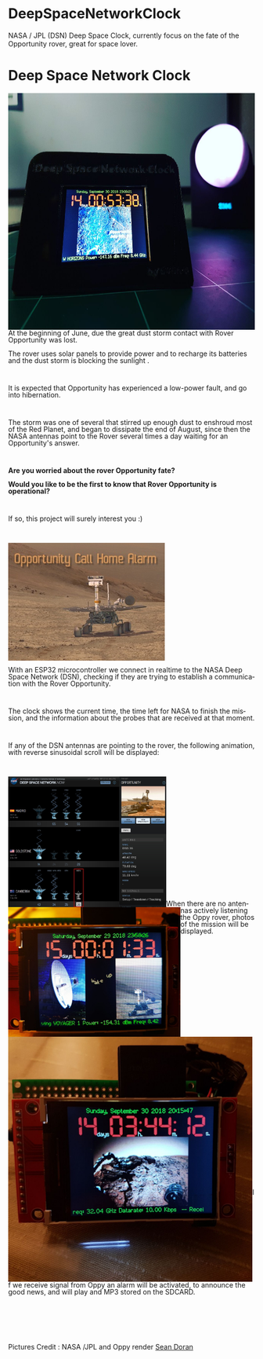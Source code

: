 # DeepSpaceNetworkClock
NASA / JPL (DSN) Deep Space Clock, currently focus on the fate of the Opportunity rover, great for space lover.
<h1 lang="en-US" class="western">Deep Space Network Clock</h1>




<p lang="en-US" style="margin-bottom: 0cm; line-height: 100%"><img src="./images/DSN_Clock.jpg" name="Imagen4" align="left" width="643" height="482" border="0"/>
</p>

<p lang="en-US" style="margin-bottom: 0cm; line-height: 100%"><br/>

</p>

<p lang="en-US" style="margin-bottom: 0cm; line-height: 100%"><br/>

</p>
<p lang="en-US" style="margin-bottom: 0cm; line-height: 100%"><br/>

</p>


<p lang="en-US" style="margin-bottom: 0cm; line-height: 100%"><br/>

</p>
<p lang="en-US" style="margin-bottom: 0cm; line-height: 100%"><br/>

</p>

<p lang="en-US" style="margin-bottom: 0cm; line-height: 100%"><br/>

</p>
<p lang="en-US" style="margin-bottom: 0cm; line-height: 100%"><br/>

</p>
<p lang="en-US" style="margin-bottom: 0cm; line-height: 100%"><br/>

</p>
<p lang="en-US" style="margin-bottom: 0cm; line-height: 100%"><br/>

</p>
<p lang="en-US" style="margin-bottom: 0cm; line-height: 100%"><br/>

</p>
<p lang="en-US" style="margin-bottom: 0cm; line-height: 100%"><br/>

</p>
<p lang="en-US" style="margin-bottom: 0cm; line-height: 100%"><br/>

</p>
<p lang="en-US" style="margin-bottom: 0cm; line-height: 100%"><br/>

</p>
<p lang="en-US" style="margin-bottom: 0cm; line-height: 100%"><br/>

</p>
<p lang="en-US" style="margin-bottom: 0cm; line-height: 100%"><br/>

</p>
<p lang="en-US" style="margin-bottom: 0cm; line-height: 100%"><br/>

</p>

<p lang="en-US" style="margin-bottom: 0cm; line-height: 100%">At the
beginning of June, due the great dust storm contact with Rover
Opportunity was lost.</p>
<p lang="en-US" style="margin-bottom: 0cm; line-height: 100%">The
rover uses solar panels to provide power and to recharge its
batteries  and the dust storm is blocking the sunlight . 
</p>
<p lang="en-US" style="margin-bottom: 0cm; line-height: 100%"><br/>

</p>
<p lang="en-US" style="margin-bottom: 0cm; line-height: 100%">It is
expected that Opportunity has experienced a low-power fault, and go
into hibernation.</p>
<p lang="en-US" style="margin-bottom: 0cm; line-height: 100%"><br/>

</p>
<p lang="en-US" style="margin-bottom: 0cm; line-height: 100%">The
storm was one of several that stirred up enough dust to enshroud most
of the Red Planet, and began to dissipate the end of August, since
then the NASA antennas point to the Rover several times a day waiting
for an Opportunity's answer.</p>
<p lang="en-US" style="margin-bottom: 0cm; line-height: 100%"><br/>

</p>
<p lang="en-US" style="margin-bottom: 0cm; line-height: 100%"><b>Are
you worried about the rover Opportunity fate?</b></p>
<p lang="en-US" style="margin-bottom: 0cm; line-height: 100%"><b>Would
you like to be the first to know that Rover Opportunity is
operational?</b></p>
<p lang="en-US" style="margin-bottom: 0cm; line-height: 100%"><br/>

</p>
<p lang="en-US" style="margin-bottom: 0cm; line-height: 100%">If so,
this project will surely interest you :)</p>
<p lang="en-US" style="margin-bottom: 0cm; line-height: 100%"><br/>

</p>

<p lang="en-US" style="margin-bottom: 0cm; line-height: 100%"><img src="./images/Opportunity.jpg" name="Imagen3" align="left" width="320" height="240" border="0"/>
<br/>

</p>

<p lang="en-US" style="margin-bottom: 0cm; line-height: 100%"><br/>

</p>
<p lang="en-US" style="margin-bottom: 0cm; line-height: 100%"><br/>

</p>
<p lang="en-US" style="margin-bottom: 0cm; line-height: 100%"><br/>

</p>
<p lang="en-US" style="margin-bottom: 0cm; line-height: 100%"><br/>

</p>

<p lang="en-US" style="margin-bottom: 0cm; line-height: 100%"><br/>

</p>
<p lang="en-US" style="margin-bottom: 0cm; line-height: 100%"><br/>

</p>
<p lang="en-US" style="margin-bottom: 0cm; line-height: 100%"><br/>

</p>
<p lang="en-US" style="margin-bottom: 0cm; line-height: 100%"><br/>

</p>



<p lang="en-US" style="margin-bottom: 0cm; line-height: 100%">With an
ESP32 microcontroller we connect in realtime to the NASA Deep Space
Network (DSN), checking if they are trying to establish a
communication with the Rover Opportunity.</p>
<p lang="en-US" style="margin-bottom: 0cm; line-height: 100%"><br/>

</p>
<p lang="en-US" style="margin-bottom: 0cm; line-height: 100%">The
clock shows the current time, the time left for NASA to finish the
mission, and the information about the probes that are received at
that moment.</p>
<p lang="en-US" style="margin-bottom: 0cm; line-height: 100%"><br/>

</p>
<p lang="en-US" style="margin-bottom: 0cm; line-height: 100%">If any
of the DSN antennas are pointing to the rover, the following
animation, with reverse sinusoidal scroll will be displayed:</p>
<p lang="en-US" style="margin-bottom: 0cm; line-height: 100%"><br/>

</p>
<p lang="en-US" style="margin-bottom: 0cm; line-height: 100%"><img src="./images/DNS_active.jpg" name="Imagen1" align="left" width="323" height="266" border="0"/>
<img src="./images/active.jpeg" name="Imagen2" align="left" width="352" height="264" border="0"/>
<br/>


<p lang="en-US" style="margin-bottom: 0cm; line-height: 100%"><br/>

</p>
<p lang="en-US" style="margin-bottom: 0cm; line-height: 100%"><br/>

</p>
<p lang="en-US" style="margin-bottom: 0cm; line-height: 100%"><br/>

</p>
<p lang="en-US" style="margin-bottom: 0cm; line-height: 100%"><br/>

</p>
<p lang="en-US" style="margin-bottom: 0cm; line-height: 100%"><br/>

</p>
<p lang="en-US" style="margin-bottom: 0cm; line-height: 100%"><br/>

</p>
<p lang="en-US" style="margin-bottom: 0cm; line-height: 100%"><br/>

</p>
<p lang="en-US" style="margin-bottom: 0cm; line-height: 100%"><br/>

</p>

<p lang="en-US" style="margin-bottom: 0cm; line-height: 100%">When
there are no antennas actively listening the Oppy rover, photos of
the mission will be displayed.</p>
<p lang="en-US" style="margin-bottom: 0cm; line-height: 100%"><br/>

</p>


<p lang="en-US" style="margin-bottom: 0cm; line-height: 100%"><img src="./images/mode2.jpg" name="Imagen5" align="left" width="499" height="499" border="0"/>
<br/>

</p>

<p lang="en-US" style="margin-bottom: 0cm; line-height: 100%"><br/>

</p>
<p lang="en-US" style="margin-bottom: 0cm; line-height: 100%"><br/>

</p>
<p lang="en-US" style="margin-bottom: 0cm; line-height: 100%"><br/>

</p>
<p lang="en-US" style="margin-bottom: 0cm; line-height: 100%"><br/>

</p>
<p lang="en-US" style="margin-bottom: 0cm; line-height: 100%"><br/>

</p>
<p lang="en-US" style="margin-bottom: 0cm; line-height: 100%"><br/>

</p>
<p lang="en-US" style="margin-bottom: 0cm; line-height: 100%"><br/>

</p>
<p lang="en-US" style="margin-bottom: 0cm; line-height: 100%"><br/>

</p>
<p lang="en-US" style="margin-bottom: 0cm; line-height: 100%"><br/>

</p>
<p lang="en-US" style="margin-bottom: 0cm; line-height: 100%"><br/>

</p>
<p lang="en-US" style="margin-bottom: 0cm; line-height: 100%"><br/>

</p>
<p lang="en-US" style="margin-bottom: 0cm; line-height: 100%"><br/>

</p>
<p lang="en-US" style="margin-bottom: 0cm; line-height: 100%"><br/>

</p>
<p lang="en-US" style="margin-bottom: 0cm; line-height: 100%"><br/>

</p>
<p lang="en-US" style="margin-bottom: 0cm; line-height: 100%"><br/>

</p>
<p lang="en-US" style="margin-bottom: 0cm; line-height: 100%"><br/>


<p lang="en-US" style="margin-bottom: 0cm; line-height: 100%">If we
receive signal from Oppy an alarm will be activated, to announce the
good news, and will play and MP3 stored on the SDCARD.</p>
<p lang="en-US" style="margin-bottom: 0cm; line-height: 100%"><br/>

</p>
<p lang="en-US" style="margin-bottom: 0cm; line-height: 100%"><br/>

</p>
<p lang="en-US" style="margin-bottom: 0cm; line-height: 100%"><br/>

</p>


<p style="margin-bottom: 0cm; line-height: 100%"><span lang="en-US">Pictures
Credit : NASA /JPL and Oppy render </span><a href="https://twitter.com/_TheSeaning"><span lang="en-US">Sean
Doran</span></a></p>
<p lang="en-US" style="margin-bottom: 0cm; line-height: 100%"><br/>

</p>





